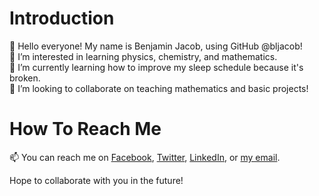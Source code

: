 # Introduction

👋 Hello everyone! My name is Benjamin Jacob, using GitHub @bljacob!  
👀 I’m interested in learning physics, chemistry, and mathematics.  
🌱 I’m currently learning how to improve my sleep schedule because it's broken.  
💞️ I’m looking to collaborate on teaching mathematics and basic projects!  

# How To Reach Me
📫 You can reach me on [Facebook](https://www.facebook.com/mxbenjijacob), [Twitter](https://www.twitter.com/benji_jacob_), [LinkedIn](https://www.linkedin.com/in/bljacob), or [my email](mailto:benjaminlantojacob@gmail.com).  

Hope to collaborate with you in the future!

<!---
bljacob/bljacob is a ✨ special ✨ repository because its `README.md` (this file) appears on your GitHub profile.
You can click the Preview link to take a look at your changes.
--->
